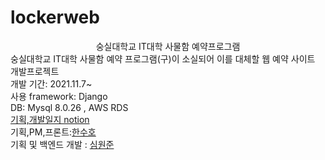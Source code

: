 # lockerweb
<div align="center">
숭실대학교 IT대학 사물함 예약프로그램<br>
</div>
숭실대학교 IT대학 사물함 예약 프로그램(구)이 소실되어 이를 대체할 웹 예약 사이트 개발프로젝트<br>
개발 기간: 2021.11.7~
<br>
사용 framework: Django<br>
DB: Mysql 8.0.26 , AWS RDS<br>
<a href="https://amuguna1mandeum.notion.site/IT-28e22b4b568543d7ade823bcc97bcead">기획,개발일지 notion</a><br>
기획,PM,프론트:<a href="https://github.com/unbroken2650">한수호</a><br>
기획 및 백엔드 개발 : <a href="https://github.com/makemyway-kr">심원준</a><br>

